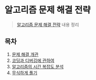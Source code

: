# 알고리즘 문제 해결 전략

> [알고리즘 문제 해결 전략](https://book.algospot.com)  내용 정리 

## 목차

1. [문제 해결 개관](./Chapter2)
2. [코딩과 디버깅에 관하여](./Chapter3)
3. [알고리즘의 시간 복잡도 분석](./Chapter4)
4. [무식하게 풀기](./Chapter6)